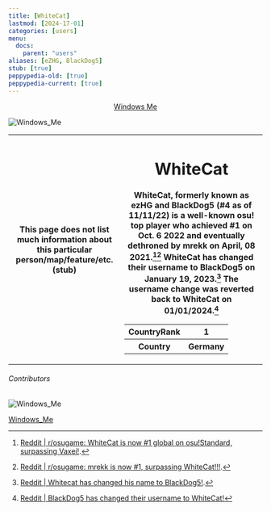 ```yaml
---
title: [WhiteCat]
lastmod: [2024-17-01]
categories: [users]
menu:
  docs:
    parent: "users"
aliases: [eZHG, BlackDog5]
stub: [true]
peppypedia-old: [true]
peppypedia-current: [true]
---
```

<t><center>[Windows Me](https://osu.ppy.sh/users/28893698)</center>
<link rel="stylesheet" href="../profile.css"></t>

![Windows_Me](https://a.ppy.sh/28893698_q.jpeg#author "Windows_Me")

<table>
<tbody><tr>
<th>
This page does not list much information about this particular person/map/feature/etc. (stub)
</th><th>

# WhiteCat
 
 WhiteCat, formerly known as ezHG and BlackDog5 (#4 as of 11/11/22) is a well-known osu! top player who achieved #1 on Oct. 6 2022 and eventually dethroned by mrekk on April, 08 2021.[^1][^2] WhiteCat has changed their username to BlackDog5 on January 19, 2023.[^3] The username change was reverted back to WhiteCat on 01/01/2024.[^4]

<table>
<tbody><tr>
<th>
CountryRank
</th><th>
1
</th></tr><tr>
<th>
Country
</th><th>
Germany</th></tr></tbody></table>

</th></tr></tbody></table>

[^1]: [Reddit | r/osugame: WhiteCat is now #1 global on osu!Standard, surpassing Vaxei!](https://www.reddit.com/r/osugame/comments/de8duf/whitecat_is_now_1_global_on_osustandard/).

[^2]: [Reddit | r/osugame: mrekk is now #1, surpassing WhiteCat!!!](https://www.reddit.com/r/osugame/comments/mmkaag/mrekk_is_now_1_surpassing_whitecat/).

[^3]: [Reddit | Whitecat has changed his name to BlackDog5!](https://www.reddit.com/r/osugame/comments/10gajb1/whitecat_has_changed_his_name_to_blackdog5/).

[^4]: [Reddit | BlackDog5 has changed their username to WhiteCat!]([text](https://www.reddit.com/r/osugame/comments/18vrcfi/blackdog5_has_changed_their_name_to_whitecat/))
###### Contributors

<link rel="stylesheet" href="./contributor.css">
 
![Windows_Me](https://a.ppy.sh/28893698_q.jpeg#contributor)
  
[Windows_Me](https://osu.ppy.sh/u/Windows_Me)

